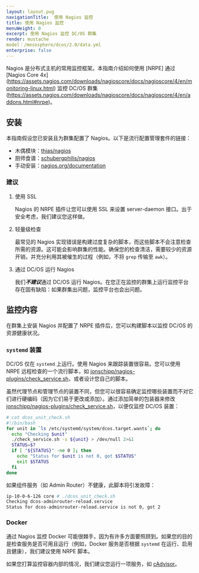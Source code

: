```yaml
---
layout: layout.pug
navigationTitle:  使用 Nagios 监控
title: 使用 Nagios 监控
menuWeight: 0
excerpt: 使用 Nagios 监控 DC/OS 群集
render: mustache
model：/mesosphere/dcos/2.0/data.yml
enterprise: false
---
```



Nagios 是分布式主机的常用监控框架。本指南介绍如何使用 [NRPE] 通过 [Nagios Core 4x] (https://assets.nagios.com/downloads/nagioscore/docs/nagioscore/4/en/monitoring-linux.html) 监控 DC/OS 群集(https://assets.nagios.com/downloads/nagioscore/docs/nagioscore/4/en/addons.html#nrpe)。

##  安装
本指南假设您已安装且为群集配置了 Nagios。以下是流行配置管理套件的链接：

- 木偶模块：[thias/nagios](https://forge.puppet.com/thias/nagios)
- 厨师食谱：[schubergphilis/nagios](https://github.com/schubergphilis/nagios)
- 手动安装：[nagios.org/documentation](https://www.nagios.org/documentation/)

### 建议

1. 使用 SSL

    Nagios 的 NRPE 插件让您可以使用 SSL 来设置 server-daemon 接口。出于安全考虑，我们建议您这样做。

2. 轻量级检查

    最常见的 Nagios 实现错误是构建过度复杂的脚本，而这些脚本不会注意检查所需的资源。这可能会影响群集的性能。确保您的检查清洁，需要较少的资源开销，并充分利用其被催生的过程（例如，不将 `grep` 传输至 `awk`）。

3. 通过 DC/OS 运行 Nagios

    我们***不建议***通过 DC/OS 运行 Nagios。在您正在监控的群集上运行监控平台存在固有缺陷：如果群集出问题，监控平台也会出问题。

## 监控内容

在群集上安装 Nagios 并配置了 NRPE 插件后，您可以构建脚本以监控 DC/OS 的资源健康状况。

### `systemd` 装置

DC/OS 仅在 `systemd` 上运行。使用 Nagios 来跟踪装置很容易。您可以使用 NRPE 远程检查的一个流行脚本，如 [jonschipp/nagios-plugins/check_service.sh](https://github.com/jonschipp/nagios-plugins/blob/master/check_service.sh)，或者设计您自己的脚本。

虽然代理节点和管理节点的装置不同，但您可以很容易确定监控哪些装置而不对它们进行硬编码（因为它们易于更改或添加）。通过添加简单的包装器来修改 [jonschipp/nagios-plugins/check_service.sh](https://github.com/jonschipp/nagios-plugins/blob/master/check_service.sh)，以便仅监控 DC/OS 装置：

```bash
# cat dcos_unit_check.sh
#!/bin/bash
for unit in `ls /etc/systemd/system/dcos.target.wants`; do
  echo "Checking $unit"
  ./check_service.sh -s ${unit} > /dev/null 2>&1
  STATUS=$?
  if [ "${STATUS}" -ne 0 ]; then
    echo "Status for $unit is not 0, got $STATUS"
    exit $STATUS
  fi
done
```

如果组件服务（如 Admin Router）不健康，此脚本将引发故障：

```bash
ip-10-0-6-126 core # ./dcos_unit_check.sh
Checking dcos-adminrouter-reload.service
Status for dcos-adminrouter-reload.service is not 0, got 2
```

### Docker

通过 Nagios 监控 Docker 可能很棘手，因为有许多方面要照顾到。如果您的目的是检查服务是否可用且运行（例如，Docker 服务是否根据 `systemd` 在运行、启用且健康），我们建议使用 NRPE 脚本。

如果您打算监控容器内部的情况，我们建议您运行一项服务，如 [cAdvisor](https://github.com/google/cadvisor)。
